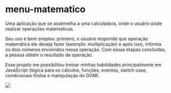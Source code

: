 # menu-matematico
Uma aplicação que se assemelha a uma calculadora, onde o usuário pode realizar operações matemáticas.

Seu uso é bem simples: primeiro, o usuário responde que operação matemática ele deseja fazer (exemplo: multiplicação) e após isso, informa os dois números envolvidos nessa operação. Com essas etapas concluídas, a pessoa obtém o resultado da operação.

Esse projeto me possibilitou treinar minhas habilidades principalmente em JavaScript (lógica para
os cálculos, funções, eventos, switch case, condicionais if/else e manipulação do DOM).


<img src="https://github.com/GabrielLima5/imagens-projetos/blob/main/images/Menu%20Matem%C3%A1tico.png">

